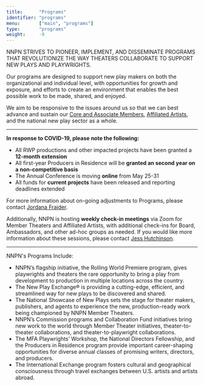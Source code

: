 ```yaml
---
title:      "Programs"
identifier: "programs"
menu:       ["main", "programs"]
type:       "programs"
weight:     -9
---
```


<span class="lead-in">NNPN STRIVES TO PIONEER, IMPLEMENT, AND DISSEMINATE PROGRAMS THAT REVOLUTIONIZE THE WAY THEATERS COLLABORATE TO SUPPORT NEW PLAYS AND PLAYWRIGHTS.</span>

Our programs are designed to support new play makers on both the organizational and individual level, with opportunities for growth and exposure, and efforts to create an environment that enables the best possible work to be made, shared, and enjoyed.

We aim to be responsive to the issues around us so that we can best advance and sustain our [Core and Associate Members](/member-theaters), [Affiliated Artists](/affiliated-artists), and the national new play sector as a whole.

---
**In response to COVID-19, please note the following:**
- All RWP productions and other impacted projects have been granted a **12-month extension**
- All first-year Producers in Residence will be **granted an second year on a non-competitive basis**
- The Annual Conference is moving **online** from May 25-31
- All funds for **current projects** have been released and reporting deadlines extended
  
For more information about on-going adjustments to Programs, please contact [Jordana Fraider](mailto:jordana@nnpn.org). 

Additionally, NNPN is hosting **weekly check-in meetings** via Zoom for Member Theaters and Affiliated Artists, with additional check-ins for Board, Ambassadors, and other ad-hoc groups as needed. If you would like more information about these sessions, please contact [Jess Hutchinson](mailto:jess@nnpn.org).

---
NNPN's Programs Include:
- NNPN’s flagship initiative, the Rolling World Premiere program, gives playwrights and theaters the rare opportunity to bring a play from development to production in multiple locations across the country.
- The New Play Exchange® is providing a cutting-edge, efficient, and streamlined way for new plays to be discovered and shared.
- The National Showcase of New Plays sets the stage for theater makers, publishers, and agents to experience the new, production-ready work being championed by NNPN Member Theaters.
- NNPN’s Commission programs and Collaboration Fund initiatives bring new work to the world through Member Theater initiatives, theater-to-theater collaborations, and theater-to-playwright collaborations.
- The MFA Playwrights’ Workshop, the National Directors Fellowship, and the Producers in Residence program provide important career-shaping opportunities for diverse annual classes of promising writers, directors, and producers.
- The International Exchange program fosters cultural and geographical consciousness through travel exchanges between U.S. artists and artists abroad.

